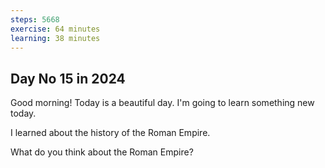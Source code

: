 ```yaml
---
steps: 5668
exercise: 64 minutes
learning: 38 minutes
---
```

## Day No 15 in 2024
Good morning! Today is a beautiful day.
I'm going to learn something new today.

I learned about the history of the Roman Empire.

What do you think about the Roman Empire?
